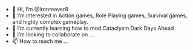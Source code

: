 - 👋 Hi, I’m @Ironreaver8
- 👀 I’m interested in Action games, Role Playing games, Survival games, and highly complex gameplay.
- 🌱 I’m currently learning how to mod Cataclysm Dark Days Ahead
- 💞️ I’m looking to collaborate on ...
- 📫 How to reach me ...

<!---
Ironreaver8/Ironreaver8 is a ✨ special ✨ repository because its `README.md` (this file) appears on your GitHub profile.
You can click the Preview link to take a look at your changes.
--->
